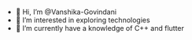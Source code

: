 - 👋 Hi, I’m @Vanshika-Govindani
- 👀 I’m interested in exploring technologies
- 🌱 I’m currently have a knowledge of C++ and flutter


<!---
Vanshika-Govindani/Vanshika-Govindani is a ✨ special ✨ repository because its `README.md` (this file) appears on your GitHub profile.
You can click the Preview link to take a look at your changes.
--->
